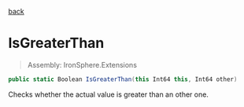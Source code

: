 ﻿

[back](/IronSphere.Extensions/types/LongExtension)

# IsGreaterThan

> Assembly: IronSphere.Extensions

```csharp
public static Boolean IsGreaterThan(this Int64 this, Int64 other)
```

Checks whether the actual value is greater than an other one.

 